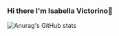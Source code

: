 ### Hi there I'm Isabella Victorino👋

![Anurag's GitHub stats](https://github-readme-stats.vercel.app/api?username=anuraghazra&show_icons=true&theme=dracula)
